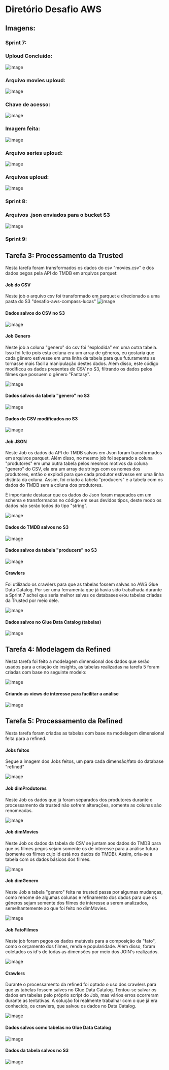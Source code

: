 Diretório Desafio AWS 
========================


## Imagens:

### Sprint 7:

### Uploud Concluído:
![image](img/uploud%20concluído.png)

### Arquivo movies uploud:
![image](img/arquivo_movies_uploud.png)

### Chave de acesso:
![image](img/chave.png)

### Imagem feita:
![image](img/imagem.png)

### Arquivo series uploud:
![image](img/series_uploud.png)

### Arquivos uploud:
![image](img/arquivos_uploud.png)

### Sprint 8:

### Arquivos .json enviados para o bucket S3
![image](img/Screenshot_2.png)

### Sprint 9:

## Tarefa 3: Processamento da Trusted

Nesta tarefa foram transformados os dados do csv "movies.csv" e dos dados pegos pela API do TMDB em arquivos parquet:

#### Job do CSV
Neste job o arquivo csv foi transformado em parquet e direcionado a uma pasta do S3 "desafio-aws-compass-lucas"
![image](Tarefa%203%20-%20Processamento%20Trusted/img/job_csv.png)

#### Dados salvos do CSV no S3
![image](Tarefa%203%20-%20Processamento%20Trusted/img/csv.png)

#### Job Genero
Neste job a coluna "genero" do csv foi "explodida" em uma outra tabela. Isso foi feito pois esta coluna era um array de gêneros, eu gostaria que cada gênero estivesse em uma linha da tabela para que futuramente se tornasse mais fácil a manipulação destes dados. Além disso, este código modificou os dados presentes do CSV no S3, filtrando os dados pelos filmes que possuem o gênero "Fantasy".

![image](Tarefa%203%20-%20Processamento%20Trusted/img/job_genero.png)

#### Dados salvos da tabela "genero" no S3
![image](Tarefa%203%20-%20Processamento%20Trusted/img/genero.png)

#### Dados do CSV modificados no S3
![image](Tarefa%203%20-%20Processamento%20Trusted/img/CSV_modificado_fantasy.png)

#### Job JSON
Neste Job os dados da API do TMDB salvos em Json foram transformados em arquivos parquet. Além disso, no mesmo job foi separado a coluna "produtores" em uma outra tabela pelos mesmos motivos da coluna "genero" do CSV, ela era um array de strings com os nomes dos produtores, então o explodi para que cada produtor estivesse em uma linha distinta da coluna. Assim, foi criado a tabela "producers" e a tabela com os dados do TMDB sem a coluna dos produtores.

É importante destacar que os dados do Json foram mapeados em um schema e transformados no código em seus devidos tipos, deste modo os dados não serão todos do tipo "string".

![image](Tarefa%203%20-%20Processamento%20Trusted/img/job_json.png)

#### Dados do TMDB salvos no S3
![image](Tarefa%203%20-%20Processamento%20Trusted/img/json_filmes.png)

#### Dados salvos da tabela "producers" no S3
![image](Tarefa%203%20-%20Processamento%20Trusted/img/json_produtores.png)

#### Crawlers
Foi utilizado os crawlers para que as tabelas fossem salvas no AWS Glue Data Catalog. Por ser uma ferramenta que já havia sido trabalhada durante a Sprint 7 achei que seria melhor salvas os databases e/ou tabelas criadas da Trusted por meio dele.

![image](Tarefa%203%20-%20Processamento%20Trusted/img/crawlers%20usados.png)

#### Dados salvos no Glue Data Catalog (tabelas)

![image](Tarefa%203%20-%20Processamento%20Trusted/img/dados_salvos_catalog.png)

## Tarefa 4: Modelagem da Refined

Nesta tarefa foi feito a modelagem dimensional dos dados que serão usados para a criação de insights, as tabelas realizadas na tarefa 5 foram criadas com base no seguinte modelo:

![image](tarefa%204%20-%20Modelagem%20Refined/img/diagramaDimensional2.png)

#### Criando as views de interesse para facilitar a análise

![image](img/views.png)

## Tarefa 5: Processamento da Refined

Nesta tarefa foram criadas as tabelas com base na modelagem dimensional feita para a refined.

#### Jobs feitos

Segue a imagem dos Jobs feitos, um para cada dimensão/fato do database "refined"

![image](Tarefa%205%20-%20Processamento%20Refined/img/Jobs_feitos_AWSGlue.png)

#### Job dimProdutores
Neste Job os dados que já foram separados dos produtores durante o processamento da trusted não sofrem alterações, somente as colunas são renomeadas.

![image](Tarefa%205%20-%20Processamento%20Refined/img/dimProdutores.png)

#### Job dimMovies
Neste Job os dados da tabela do CSV se juntam aos dados do TMDB para que os filmes pegos sejam somente os de interesse para a análise futura (somente os filmes cujo id está nos dados do TMDB). Assim, cria-se a tabela com os dados básicos dos filmes.

![image](Tarefa%205%20-%20Processamento%20Refined/img/dimMovies.png)

#### Job dimGenero
Neste Job a tabela "genero" feita na trusted passa por algumas mudanças, como renome de algumas colunas e refinamento dos dados para que os gêneros sejam somente dos filmes de interesse a serem analizados, semelhantemente ao que foi feito no dimMovies.

![image](Tarefa%205%20-%20Processamento%20Refined/img/dimGenero.png)

#### Job FatoFilmes
Neste job foram pegos os dados mutáveis para a composição da "fato", como o orçamento dos filmes, renda e popularidade. Além disso, foram coletados os id's de todas as dimensões por meio dos JOIN's realizados.

![image](Tarefa%205%20-%20Processamento%20Refined/img/fatofilmes.png)

#### Crawlers
Durante o processamento da refined foi optado o uso dos crawlers para que as tabelas fossem salves no Glue Data Catalog. Tentou-se salvar os dados em tabelas pelo próprio script do Job, mas vários erros ocorreram durante as tentativas. A solução foi realmente trabalhar com o que já era conhecido, os crawlers, que salvou os dados no Data Catalog.

![image](Tarefa%205%20-%20Processamento%20Refined/img/crawlers.png)

#### Dados salvos como tabelas no Glue Data Catalog

![image](Tarefa%205%20-%20Processamento%20Refined/img/tabelas_salvas_dataCatalog.png)

#### Dados da tabela salvos no S3
![image](Tarefa%205%20-%20Processamento%20Refined/img/dados_salvos_s3.png)